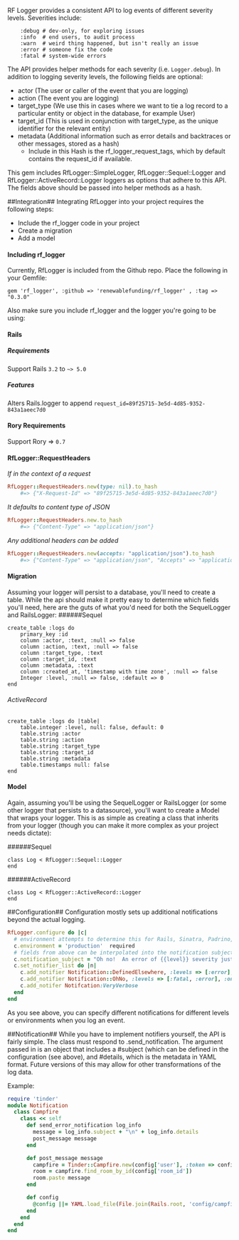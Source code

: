 RF Logger provides a consistent API to log events of different severity levels.  Severities include:
```
    :debug # dev-only, for exploring issues
    :info  # end users, to audit process
    :warn  # weird thing happened, but isn't really an issue
    :error # someone fix the code
    :fatal # system-wide errors
```
The API provides helper methods for each severity (i.e. `Logger.debug`).  In addition to logging severity levels, the following fields are optional:
- actor (The user or caller of the event that you are logging)
- action (The event you are logging)
- target_type (We use this in cases where we want to tie a log record to a particular entity or object in the database, for example User)
- target_id (This is used in conjunction with target_type, as the unique identifier for the relevant entity)
- metadata (Additional information such as error details and backtraces or other messages, stored as a hash)
    * Include in this Hash is the rf_logger_request_tags, which by default contains the request_id if available.

This gem includes RfLogger::SimpleLogger, RfLogger::Sequel::Logger and RfLogger::ActiveRecord::Logger loggers as options that adhere to this API.  The fields above should be passed into helper methods as a hash.

##Integration##
Integrating RfLogger into your project requires the following steps:
* Include the rf_logger code in your project
* Create a migration 
* Add a model

#### Including rf_logger ####
Currently, RfLogger is included from the Github repo. Place the following in your Gemfile:

```gem 'rf_logger', :github => 'renewablefunding/rf_logger' , :tag => "0.3.0"```

Also make sure you include rf_logger and the logger you're going to be using:


#### Rails
 
##### Requirements

Support Rails `3.2` to `~> 5.0`

##### Features

Alters Rails.logger to append `request_id=89f25715-3e5d-4d85-9352-843a1aeec7d0`

#### Rory Requirements

Support Rory => `0.7`

#### RfLogger::RequestHeaders

*If in the context of a request*
```ruby
RfLogger::RequestHeaders.new(type: nil).to_hash
    #=> {"X-Request-Id" => "89f25715-3e5d-4d85-9352-843a1aeec7d0"}

```

*It defaults to content type of JSON*
```ruby
RfLogger::RequestHeaders.new.to_hash
    #=> {"Content-Type" => "application/json"}

```

*Any additional headers can be added*
```ruby
RfLogger::RequestHeaders.new(accepts: "application/json").to_hash
    #=> {"Content-Type" => "application/json", "Accepts" => "application/json"}

```

#### Migration
Assuming your logger will persist to a database, you'll need to create a table. While the api should make it pretty easy to determine which fields you'll need, here are the guts of what you'd need for both the SequelLogger and RailsLogger:
######Sequel
```
create_table :logs do
    primary_key :id
    column :actor, :text, :null => false
    column :action, :text, :null => false
    column :target_type, :text
    column :target_id, :text
    column :metadata, :text
    column :created_at, 'timestamp with time zone', :null => false
    Integer :level, :null => false, :default => 0
end
```

###### ActiveRecord
```
create_table :logs do |table|
    table.integer :level, null: false, default: 0
    table.string :actor
    table.string :action
    table.string :target_type
    table.string :target_id
    table.string :metadata
    table.timestamps null: false
end
```

#### Model
Again, assuming you'll be using the SequelLogger or RailsLogger (or some other logger that persists to a datasource), you'll want to create a Model that wraps your logger. This is as simple as creating a class that inherits from your logger (though you can make it more complex as your project needs dictate):

######Sequel
```
class Log < RfLogger::Sequel::Logger
end
```

######ActiveRecord
```
class Log < RfLogger::ActiveRecord::Logger
end
```


##Configuration##
Configuration mostly sets up additional notifications beyond the actual logging.

```ruby
RfLogger.configure do |c|
  # environment attempts to determine this for Rails, Sinatra, Padrino, and Rory, but is otherwise
  c.environment = 'production'  required
  # fields from above can be interpolated into the notification subject
  c.notification_subject = "Oh no!  An error of {{level}} severity just occurred."
  c.set_notifier_list do |n|
    c.add_notifier Notification::DefinedElsewhere, :levels => [:error], :except => ['test', 'development']
    c.add_notifier Notification::OhNo, :levels => [:fatal, :error], :only => ['production']
    c.add_notifer Notifcation:VeryVerbose
  end
end
```

As you see above, you can specify different notifications for different levels or environments when you log an event.

##Notification##
While you have to implement notifiers yourself, the API is fairly simple.  The class must respond to .send_notification.  The argument passed in is an object that includes a #subject (which can be defined in the configuration (see above), and #details, which is the metadata in YAML format.  Future versions of this may allow for other transformations of the log data.

Example:
```ruby
require 'tinder'
module Notification
  class Campfire
    class << self
      def send_error_notification log_info
        message = log_info.subject + "\n" + log_info.details
        post_message message
      end

      def post_message message
        campfire = Tinder::Campfire.new(config['user'], :token => config['api_token'])
        room = campfire.find_room_by_id(config['room_id'])
        room.paste message
      end

      def config
        @config ||= YAML.load_file(File.join(Rails.root, 'config/campfire.yml'))
      end
    end
  end
end
```


